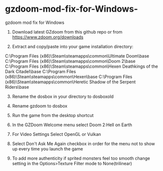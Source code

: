# gzdoom-mod-fix-for-Windows-
gzdoom mod fix for Windows 
1. Download latest GZdoom from this github repo or from https://www.zdoom.org/downloads

2. Extract and copy/paste into your game installation directory:

C:\Program Files (x86)\Steam\steamapps\common\Ultimate Doom\base
C:\Program Files (x86)\Steam\steamapps\common\Doom 2\base
C:\Program Files (x86)\Steam\steamapps\common\Hexen Deathkings of the Dark Citadel\base
C:\Program Files (x86)\Steam\steamapps\common\Hexen\base
C:\Program Files (x86)\Steam\steamapps\common\Heretic Shadow of the Serpent Riders\base

3. Rename the dosbox in your directory to dosboxold

4. Rename gzdoom to dosbox

5. Run the game from the desktop shortcut

6. In the GZDoom Welcome menu select Doom 2:Hell on Earth

7. For Video Settings Select OpenGL or Vulkan

8. Select Don't Ask Me Again checkbox in order for the menu not to show up every time you launch the game

9. To add more authenticity if sprited monsters feel too smooth change setting in the Options>Texture Filter mode to None(trilinear)

